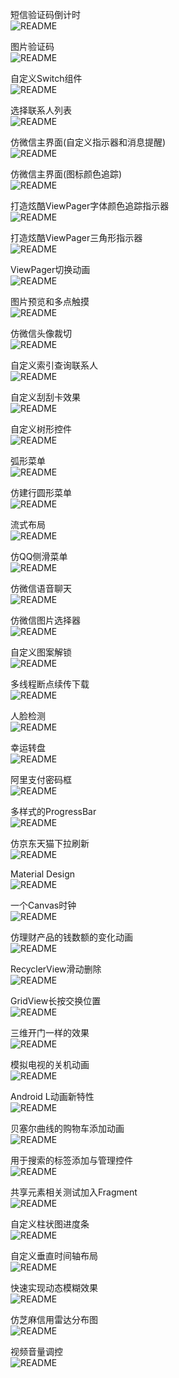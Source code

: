短信验证码倒计时   
![README](https://github.com/shineflower/SampleAll/blob/master/screenshots/count_down.gif)

图片验证码   
![README](https://github.com/shineflower/SampleAll/blob/master/screenshots/image_code.gif)

自定义Switch组件   
![README](https://github.com/shineflower/SampleAll/blob/master/screenshots/switcher.gif)

选择联系人列表   
![README](https://github.com/shineflower/SampleAll/blob/master/screenshots/select_contact.gif)

仿微信主界面(自定义指示器和消息提醒)   
![README](https://github.com/shineflower/SampleAll/blob/master/screenshots/wechat_tab_with_indicator.gif)

仿微信主界面(图标颜色追踪)   
![README](https://github.com/shineflower/SampleAll/blob/master/screenshots/wechat_tab_without_indicator.gif)

打造炫酷ViewPager字体颜色追踪指示器   
![README](https://github.com/shineflower/SampleAll/blob/master/screenshots/color_track_tab_indicator.gif)

打造炫酷ViewPager三角形指示器   
![README](https://github.com/shineflower/SampleAll/blob/master/screenshots/triangle_tab_indicator.gif)

ViewPager切换动画   
![README](https://github.com/shineflower/SampleAll/blob/master/screenshots/view_pager.gif)

图片预览和多点触摸   
![README](https://github.com/shineflower/SampleAll/blob/master/screenshots/zoom_image_view.gif)

仿微信头像裁切   
![README](https://github.com/shineflower/SampleAll/blob/master/screenshots/clip_image_view.gif)

自定义索引查询联系人   
![README](https://github.com/shineflower/SampleAll/blob/master/screenshots/indexable_contact.gif)

自定义刮刮卡效果   
![README](https://github.com/shineflower/SampleAll/blob/master/screenshots/scratch_card.gif)

自定义树形控件   
![README](https://github.com/shineflower/SampleAll/blob/master/screenshots/tree_view.gif)

弧形菜单   
![README](https://github.com/shineflower/SampleAll/blob/master/screenshots/arc_menu.gif)

仿建行圆形菜单   
![README](https://github.com/shineflower/SampleAll/blob/master/screenshots/circle_menu.gif)

流式布局   
![README](https://github.com/shineflower/SampleAll/blob/master/screenshots/flow_layout.png)

仿QQ侧滑菜单   
![README](https://github.com/shineflower/SampleAll/blob/master/screenshots/qq_sliding_menu.gif)

仿微信语音聊天   
![README](https://github.com/shineflower/SampleAll/blob/master/screenshots/wechat_recorder.gif)

仿微信图片选择器   
![README](https://github.com/shineflower/SampleAll/blob/master/screenshots/wechat_image_picker.gif)

自定义图案解锁   
![README](https://github.com/shineflower/SampleAll/blob/master/screenshots/lock_pattern.gif)

多线程断点续传下载   
![README](https://github.com/shineflower/SampleAll/blob/master/screenshots/multiple_download.gif)

人脸检测   
![README](https://github.com/shineflower/SampleAll/blob/master/screenshots/face_detect.gif)

幸运转盘   
![README](https://github.com/shineflower/SampleAll/blob/master/screenshots/lucky_wheel.gif)

阿里支付密码框   
![README](https://github.com/shineflower/SampleAll/blob/master/screenshots/ali_pay.gif)

多样式的ProgressBar   
![README](https://github.com/shineflower/SampleAll/blob/master/screenshots/progress_bar.gif)

仿京东天猫下拉刷新   
![README](https://github.com/shineflower/SampleAll/blob/master/screenshots/jd_tmall_refresh.gif)

Material Design   
![README](https://github.com/shineflower/SampleAll/blob/master/screenshots/material_design.gif)

一个Canvas时钟   
![README](https://github.com/shineflower/SampleAll/blob/master/screenshots/clock.png)

仿理财产品的钱数额的变化动画   
![README](https://github.com/shineflower/SampleAll/blob/master/screenshots/money_animation.gif)

RecyclerView滑动删除   
![README](https://github.com/shineflower/SampleAll/blob/master/screenshots/slide_delete.gif)

GridView长按交换位置   
![README](https://github.com/shineflower/SampleAll/blob/master/screenshots/exchange.gif)

三维开门一样的效果   
![README](https://github.com/shineflower/SampleAll/blob/master/screenshots/open_door_3d.gif)

模拟电视的关机动画   
![README](https://github.com/shineflower/SampleAll/blob/master/screenshots/turn_off_tv.gif)

Android L动画新特性   
![README](https://github.com/shineflower/SampleAll/blob/master/screenshots/android_l_animation.gif)

贝塞尔曲线的购物车添加动画   
![README](https://github.com/shineflower/SampleAll/blob/master/screenshots/shopping_cart.gif)

用于搜索的标签添加与管理控件   
![README](https://github.com/shineflower/SampleAll/blob/master/screenshots/search_edit_text.gif)

共享元素相关测试加入Fragment   
![README](https://github.com/shineflower/SampleAll/blob/master/screenshots/share_element_animation.gif)

自定义柱状图进度条   
![README](https://github.com/shineflower/SampleAll/blob/master/screenshots/progress_linear_layout.gif)

自定义垂直时间轴布局   
![README](https://github.com/shineflower/SampleAll/blob/master/screenshots/timeline.gif)

快速实现动态模糊效果   
![README](https://github.com/shineflower/SampleAll/blob/master/screenshots/blur.gif)

仿芝麻信用雷达分布图   
![README](https://github.com/shineflower/SampleAll/blob/master/screenshots/sesame_credit.png)

视频音量调控   
![README](https://github.com/shineflower/SampleAll/blob/master/screenshots/volume_control.gif)
